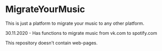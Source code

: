 # MigrateYourMusic

This is just a platform to migrate your music to any other platform.


30.11.2020 - Has functions to migrate music from vk.com to spotify.com

This repository doesn't contain web-pages.
